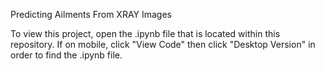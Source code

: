 Predicting Ailments From XRAY Images

To view this project, open the .ipynb file that is located within this repository. 
If on mobile, click "View Code" then click "Desktop Version" in order to find the .ipynb file.
